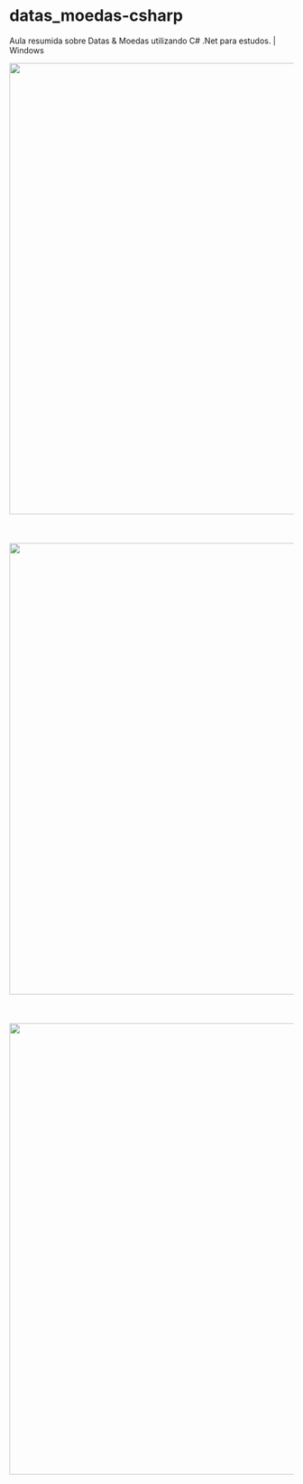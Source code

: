 # datas_moedas-csharp
Aula resumida sobre Datas &amp; Moedas utilizando C# .Net para estudos. | Windows

<div align="center">
<img src="https://github.com/user-attachments/assets/1fe6086c-650c-46bf-a746-1933dacfcb99" width="800px"  />
<br><br>
<br><br>
<img src="https://github.com/user-attachments/assets/240854cb-45f0-4366-a675-9d7cbb31ea80" width="800px" /> 
<br><br>
<br><br>
<img src="https://github.com/user-attachments/assets/bcb84e5e-da76-4a1e-9851-8723ee270002" width="800px" />
<br><br>
<br><br>
</div> 
